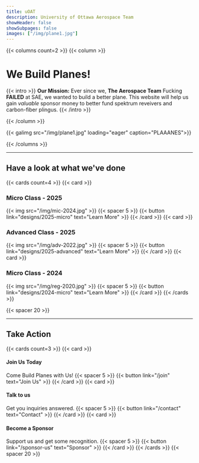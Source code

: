 ```yaml
---
title: uOAT
description: University of Ottawa Aerospace Team
showHeader: false
showSubpages: false
images: ["/img/plane1.jpg"]
---
```


{{< columns count=2 >}}
{{< column >}}
# We Build Planes!

{{< intro >}}
**Our Mission:** Ever since we, **The Aerospace Team** Fucking **FAILED** at SAE, we wanted to build a better plane. This website will help us gain *valuable* sponsor money to better fund spektrum reveivers and carbon-fiber plingus.
{{< /intro >}}

{{< /column >}}


{{< galimg src="/img/plane1.jpg" loading="eager" caption="PLAAANES">}}


{{< /columns >}}

---

## Have a look at what we've done

{{< cards count=4 >}}
{{< card >}}
### Micro Class - 2025
{{< img src="/img/mic-2024.jpg" >}}
{{< spacer 5 >}}
{{< button link="designs/2025-micro" text="Learn More" >}}
{{< /card >}}
{{< card >}}
### Advanced Class - 2025
{{< img src="/img/adv-2022.jpg" >}}
{{< spacer 5 >}}
{{< button link="designs/2025-advanced" text="Learn More" >}}
{{< /card >}}
{{< card >}}
### Micro Class - 2024
{{< img src="/img/reg-2020.jpg" >}}
{{< spacer 5 >}}
{{< button link="designs/2024-micro" text="Learn More" >}}
{{< /card >}}
{{< /cards >}}

{{< spacer 20 >}}

---

## Take Action

{{< cards count=3 >}}
{{< card >}}
#### Join Us Today
Come Build Planes with Us!
{{< spacer 5 >}}
{{< button link="/join" text="Join Us" >}}
{{< /card >}}
{{< card >}}
#### Talk to us
Get you inquiries answered.
{{< spacer 5 >}}
{{< button link="/contact" text="Contact" >}}
{{< /card >}}
{{< card >}}
#### Become a Sponsor
Support us and get some recognition.
{{< spacer 5 >}}
{{< button link="/sponsor-us" text="Sponsor" >}}
{{< /card >}}
{{< /cards >}}
{{< spacer 20 >}}

